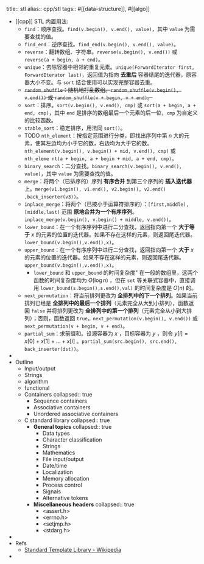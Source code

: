 title:: stl
alias:: cpp/stl
tags:: #[[data-structure]], #[[algo]]
- [[cpp]] STL 内置用法:
  - `find`：顺序查找。`find(v.begin(), v.end(), value)`，其中 `value` 为需要查找的值。
  - `find_end`：逆序查找。`find_end(v.begin(), v.end(), value)`。
  - `reverse`：翻转数组、字符串。`reverse(v.begin(), v.end())` 或 `reverse(a + begin, a + end)`。
  - `unique`：去除容器中相邻的重复元素。`unique(ForwardIterator first, ForwardIterator last)`，返回值为指向 **去重后** 容器结尾的迭代器，原容器大小不变。与 `sort` 结合使用可以实现完整容器去重。
  - ~~`random_shuffle`：随机地打乱数组。`random_shuffle(v.begin(), v.end())` 或 `random_shuffle(v + begin, v + end)`。~~
  - `sort`：排序。`sort(v.begin(), v.end(), cmp)` 或 `sort(a + begin, a + end, cmp)`，其中 `end` 是排序的数组最后一个元素的后一位，`cmp` 为自定义的比较函数。
  - `stable_sort`：稳定排序，用法同 `sort()`。
  - TODO `nth_element`：按指定范围进行分类，即找出序列中第 $n$ 大的元素，使其左边均为小于它的数，右边均为大于它的数。`nth_element(v.begin(), v.begin() + mid, v.end(), cmp)` 或 `nth_eleme nt(a + begin, a + begin + mid, a + end, cmp)`。
  - `binary_search`：二分查找。`binary_search(v.begin(), v.end(), value)`，其中 `value` 为需要查找的值。
  - `merge`：将两个（已排序的）序列 **有序合并** 到第三个序列的 **插入迭代器** 上。`merge(v1.begin(), v1.end(), v2.begin(), v2.end() ,back_inserter(v3))`。
  - `inplace_merge`：将两个（已按小于运算符排序的）：`[first,middle), [middle,last)` 范围 **原地合并为一个有序序列**。`inplace_merge(v.begin(), v.begin() + middle, v.end())`。
  - `lower_bound`：在一个有序序列中进行二分查找，返回指向第一个 **大于等于**  $x$ 的元素的位置的迭代器。如果不存在这样的元素，则返回尾迭代器。`lower_bound(v.begin(),v.end(),x)`。
  - `upper_bound`：在一个有序序列中进行二分查找，返回指向第一个 **大于**  $x$ 的元素的位置的迭代器。如果不存在这样的元素，则返回尾迭代器。`upper_bound(v.begin(),v.end(),x)`。
    - `lower_bound` 和 `upper_bound` 的时间复杂度"
      在一般的数组里，这两个函数的时间复杂度均为 $O(\log n)$ ，但在 `set` 等关联式容器中，直接调用 `lower_bound(s.begin(),s.end(),val)` 的时间复杂度是 $O(n)$ 的。
  - `next_permutation`：将当前排列更改为 **全排列中的下一个排列**。如果当前排列已经是 **全排列中的最后一个排列**（元素完全从大到小排列），函数返回 `false` 并将排列更改为 **全排列中的第一个排列**（元素完全从小到大排列）；否则，函数返回 `true`。`next_permutation(v.begin(), v.end())` 或 `next_permutation(v + begin, v + end)`。
  - `partial_sum`：求前缀和。设源容器为 $x$ ，目标容器为 $y$ ，则令 $y[i]=x[0]+x[1]+...+x[i]$ 。`partial_sum(src.begin(), src.end(), back_inserter(dst))`。
-
- Outline
  - Input/output
  - Strings
  - algorithm
  - functional
  - Containers
    collapsed:: true
    - Sequence containers
    - Associative containers
    - Unordered associative containers
  - C standard library
    collapsed:: true
    - **General topics**
      collapsed:: true
      - Data types
      - Character classification
      - Strings
      - Mathematics
      - File input/output
      - Date/time
      - Localization
      - Memory allocation
      - Process control
      - Signals
      - Alternative tokens
    - **Miscellaneous headers**
      collapsed:: true
      - <assert.h>
      - <errno.h>
      - <setjmp.h>
      - <stdarg.h>
-
- Refs
  - [Standard Template Library - Wikipedia](https://en.wikipedia.org/wiki/Standard_Template_Library)
-